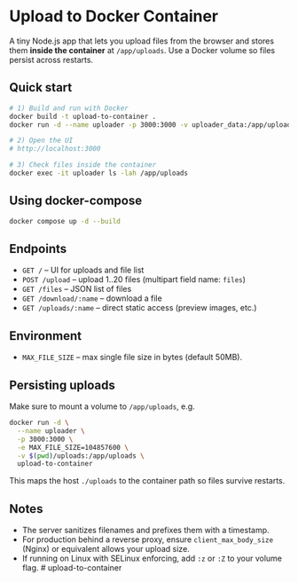 # Upload to Docker Container

A tiny Node.js app that lets you upload files from the browser and stores them **inside the container** at `/app/uploads`. Use a Docker volume so files persist across restarts.

## Quick start

```bash
# 1) Build and run with Docker
docker build -t upload-to-container .
docker run -d --name uploader -p 3000:3000 -v uploader_data:/app/uploads upload-to-container

# 2) Open the UI
# http://localhost:3000

# 3) Check files inside the container
docker exec -it uploader ls -lah /app/uploads
```

## Using docker-compose

```bash
docker compose up -d --build
```

## Endpoints

- `GET /` – UI for uploads and file list
- `POST /upload` – upload 1..20 files (multipart field name: `files`)
- `GET /files` – JSON list of files
- `GET /download/:name` – download a file
- `GET /uploads/:name` – direct static access (preview images, etc.)

## Environment

- `MAX_FILE_SIZE` – max single file size in bytes (default 50MB).

## Persisting uploads

Make sure to mount a volume to `/app/uploads`, e.g.

```bash
docker run -d \
  --name uploader \
  -p 3000:3000 \
  -e MAX_FILE_SIZE=104857600 \
  -v $(pwd)/uploads:/app/uploads \
  upload-to-container
```

This maps the host `./uploads` to the container path so files survive restarts.

## Notes

- The server sanitizes filenames and prefixes them with a timestamp.
- For production behind a reverse proxy, ensure `client_max_body_size` (Nginx) or equivalent allows your upload size.
- If running on Linux with SELinux enforcing, add `:z` or `:Z` to your volume flag.
#   u p l o a d - t o - c o n t a i n e r  
 